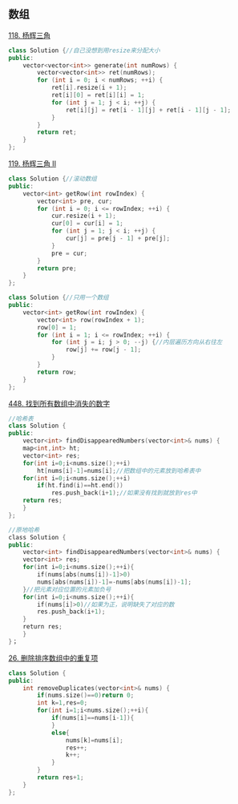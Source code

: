 ## 数组

[118. 杨辉三角](https://leetcode-cn.com/problems/pascals-triangle/)

```C++
class Solution {//自己没想到用resize来分配大小
public:
    vector<vector<int>> generate(int numRows) {
        vector<vector<int>> ret(numRows);
        for (int i = 0; i < numRows; ++i) {
            ret[i].resize(i + 1);
            ret[i][0] = ret[i][i] = 1;
            for (int j = 1; j < i; ++j) {
                ret[i][j] = ret[i - 1][j] + ret[i - 1][j - 1];
            }
        }
        return ret;
    }
};
```

[119. 杨辉三角 II](https://leetcode-cn.com/problems/pascals-triangle-ii/)

```C++
class Solution {//滚动数组
public:
    vector<int> getRow(int rowIndex) {
        vector<int> pre, cur;
        for (int i = 0; i <= rowIndex; ++i) {
            cur.resize(i + 1);
            cur[0] = cur[i] = 1;
            for (int j = 1; j < i; ++j) {
                cur[j] = pre[j - 1] + pre[j];
            }
            pre = cur;
        }
        return pre;
    }
};
```

```C++
class Solution {//只用一个数组
public:
    vector<int> getRow(int rowIndex) {
        vector<int> row(rowIndex + 1);
        row[0] = 1;
        for (int i = 1; i <= rowIndex; ++i) {
            for (int j = i; j > 0; --j) {//内层遍历方向从右往左
                row[j] += row[j - 1];
            }
        }
        return row;
    }
};
```


[448. 找到所有数组中消失的数字](https://leetcode-cn.com/problems/find-all-numbers-disappeared-in-an-array/)

```C++
//哈希表
class Solution {
public:
    vector<int> findDisappearedNumbers(vector<int>& nums) {
    map<int,int> ht;
    vector<int> res;
    for(int i=0;i<nums.size();++i)
        ht[nums[i]-1]=nums[i];//把数组中的元素放到哈希表中
    for(int i=0;i<nums.size();++i)
        if(ht.find(i)==ht.end())
            res.push_back(i+1);//如果没有找到就放到res中
    return res;
    }
};
```

```C++
//原地哈希
class Solution {
public:
    vector<int> findDisappearedNumbers(vector<int>& nums) {
    vector<int> res;
    for(int i=0;i<nums.size();++i){
        if(nums[abs(nums[i])-1]>0)        
        nums[abs(nums[i])-1]=-nums[abs(nums[i])-1];
    }//把元素对应位置的元素加负号
    for(int i=0;i<nums.size();++i){
        if(nums[i]>0)//如果为正，说明缺失了对应的数
        res.push_back(i+1);
    }
    return res;
    }
}；
```


[26. 删除排序数组中的重复项](https://leetcode-cn.com/problems/remove-duplicates-from-sorted-array/)

```C++
class Solution {
public:
    int removeDuplicates(vector<int>& nums) {
        if(nums.size()==0)return 0;
        int k=1,res=0;
        for(int i=1;i<nums.size();++i){
            if(nums[i]==nums[i-1]){
            }
            else{
                nums[k]=nums[i];
                res++;
                k++;
            }
        }
        return res+1;
    }
};
```
